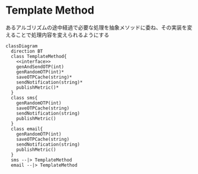 # Template Method
あるアルゴリズムの途中経過で必要な処理を抽象メソッドに委ね、その実装を変えることで処理内容を変えられるようにする
```mermaid
classDiagram
  direction BT
  class TemplateMethod{
    <<interface>>
    genAndSendOTP(int)
    genRandomOTP(int)*
    saveOTPCache(string)*
    sendNotification(string)*
    publishMetric()*
  }
  class sms{
    genRandomOTP(int)
    saveOTPCache(string)
    sendNotification(string)
    publishMetric()
  }
  class email{
    genRandomOTP(int)
    saveOTPCache(string)
    sendNotification(string)
    publishMetric()
  }
  sms --|> TemplateMethod
  email --|> TemplateMethod
```